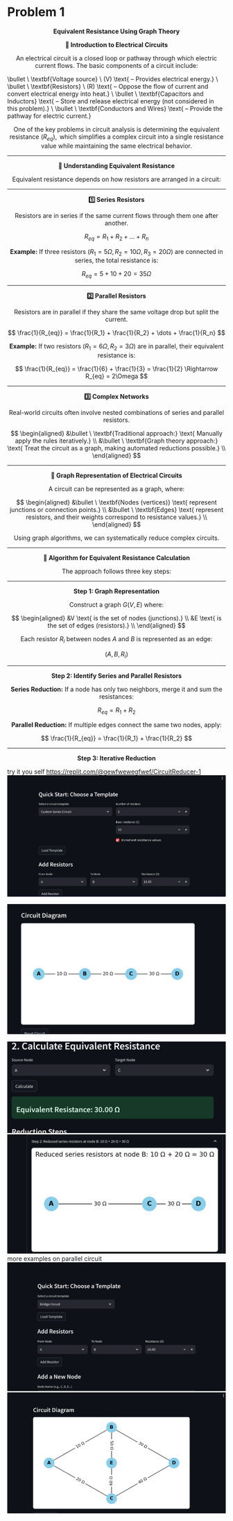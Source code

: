 # Problem 1
$$
\textbf{Equivalent Resistance Using Graph Theory}
$$

$$
\textbf{🔹 Introduction to Electrical Circuits}
$$

$$
\text{An electrical circuit is a closed loop or pathway through which electric current flows.
 The basic components of a circuit include:}
$$


\bullet \ \textbf{Voltage source} \ (V) \text{ – Provides electrical energy.} \\ 
\bullet \ \textbf{Resistors} \ (R) \text{ – 
Oppose the flow of current and convert electrical energy into heat.} \\ 
\bullet \ \textbf{Capacitors and Inductors} \text{ – 
Store and release electrical energy (not considered in this problem).} \\ 
\bullet \ \textbf{Conductors and Wires} \text{ – Provide the pathway for electric current.} 



$$
\text{One of the key problems in circuit analysis is determining the equivalent resistance } (R_{eq}), 
\text{ which simplifies a complex circuit into a single resistance value while maintaining the same electrical behavior.}
$$

---

$$
\textbf{🔹 Understanding Equivalent Resistance}
$$

$$
\text{Equivalent resistance depends on how resistors are arranged in a circuit:}
$$

---

$$
\textbf{1️⃣ Series Resistors}
$$

$$
\text{Resistors are in series if the same current flows through them one after another.}
$$

$$
R_{eq} = R_1 + R_2 + \dots + R_n
$$

$$
\textbf{Example:} \text{ If three resistors } (R_1 = 5\Omega, R_2 = 10\Omega, R_3 = 20\Omega) 
\text{ are connected in series,
 the total resistance is:}
$$

$$
R_{eq} = 5 + 10 + 20 = 35\Omega
$$

---

$$
\textbf{2️⃣ Parallel Resistors}
$$

$$
\text{Resistors are in parallel if they share the same voltage drop but split the current.}
$$

$$
\frac{1}{R_{eq}} = \frac{1}{R_1} + \frac{1}{R_2} + \dots + \frac{1}{R_n}
$$

$$
\textbf{Example:} \text{ If two resistors } (R_1 = 6\Omega, R_2 = 3\Omega) \text{ are in parallel, their equivalent resistance is:}
$$

$$
\frac{1}{R_{eq}} = \frac{1}{6} + \frac{1}{3} = \frac{1}{2} \Rightarrow R_{eq} = 2\Omega
$$

---

$$
\textbf{3️⃣ Complex Networks}
$$

$$
\text{Real-world circuits often involve nested combinations of series and parallel resistors.}
$$

$$
\begin{aligned}
&\bullet \ \textbf{Traditional approach:} \text{ Manually apply the rules iteratively.} \\
&\bullet \ \textbf{Graph theory approach:} \text{ Treat the circuit as a graph, making automated reductions possible.} \\
\end{aligned}
$$

---

$$
\textbf{🔹 Graph Representation of Electrical Circuits}
$$

$$
\text{A circuit can be represented as a graph, where:}
$$

$$
\begin{aligned}
&\bullet \ \textbf{Nodes (vertices)} \text{ represent junctions or connection points.} \\
&\bullet \ \textbf{Edges} \text{ represent resistors, and their weights correspond to resistance values.} \\
\end{aligned}
$$

$$
\text{Using graph algorithms, we can systematically reduce complex circuits.}
$$

---

$$
\textbf{🔹 Algorithm for Equivalent Resistance Calculation}
$$

$$
\text{The approach follows three key steps:}
$$

---

$$
\textbf{Step 1: Graph Representation}
$$

$$
\text{Construct a graph } G(V,E) \text{ where:}
$$

$$
\begin{aligned}
&V \text{ is the set of nodes (junctions).} \\
&E \text{ is the set of edges (resistors).} \\
\end{aligned}
$$

$$
\text{Each resistor } R_i \text{ between nodes } A \text{ and } B \text{ is represented as an edge:}
$$

$$
(A,B,R_i)
$$

---

$$
\textbf{Step 2: Identify Series and Parallel Resistors}
$$

$$
\textbf{Series Reduction:} \text{ If a node has only two neighbors, merge it and sum the resistances:}
$$

$$
R_{eq} = R_1 + R_2
$$

$$
\textbf{Parallel Reduction:} \text{ If multiple edges connect the same two nodes, apply:}
$$

$$
\frac{1}{R_{eq}} = \frac{1}{R_1} + \frac{1}{R_2}
$$

---

$$
\textbf{Step 3: Iterative Reduction}
$$

try it you self https://replit.com/@gewfwewegfwef/CircuitReducer-1
![alt text](image.png)

![alt text](image-1.png)

![alt text](image-2.png)
![alt text](image-3.png)
more examples on parallel circuit
![alt text](image-4.png)
![alt text](image-5.png)